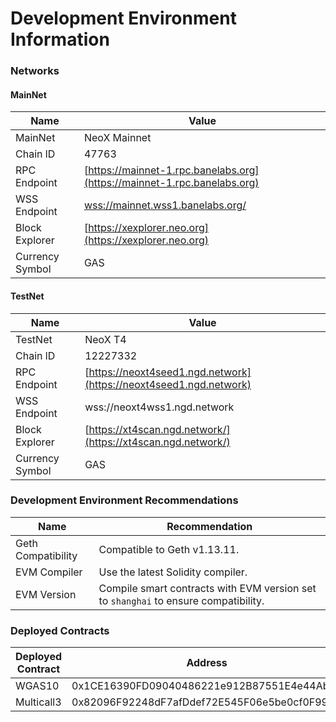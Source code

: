# Development Environment Information



### Networks

#### MainNet

| Name            | Value                                                                    |
| --------------- | ------------------------------------------------------------------------ |
| MainNet         | NeoX Mainnet                                                             |
| Chain lD        | 47763                                                                    |
| RPC Endpoint    | [https://mainnet-1.rpc.banelabs.org](https://mainnet-1.rpc.banelabs.org) |
| WSS Endpoint    | [wss://mainnet.wss1.banelabs.org/](wss://mainnet.wss1.banelabs.org/)     |
| Block Explorer  | [https://xexplorer.neo.org](https://xexplorer.neo.org)                   |
| Currency Symbol | GAS                                                                      |

#### TestNet

| Name            | Value                                                              |
| --------------- | ------------------------------------------------------------------ |
| TestNet         | NeoX T4                                                            |
| Chain lD        | 12227332                                                           |
| RPC Endpoint    | [https://neoxt4seed1.ngd.network](https://neoxt4seed1.ngd.network) |
| WSS Endpoint    | wss://neoxt4wss1.ngd.network                                       |
| Block Explorer  | [https://xt4scan.ngd.network/](https://xt4scan.ngd.network/)       |
| Currency Symbol | GAS                                                                |

### Development Environment Recommendations

| Name               | Recommendation                                                                      |
| ------------------ | ----------------------------------------------------------------------------------- |
| Geth Compatibility | Compatible to Geth v1.13.11.                                                        |
| EVM Compiler       | Use the latest Solidity compiler.                                                   |
| EVM Version        | Compile smart contracts with EVM version set to `shanghai` to ensure compatibility. |

### Deployed Contracts

| Deployed Contract | Address                                    |
| ----------------- | ------------------------------------------ |
| WGAS10            | 0x1CE16390FD09040486221e912B87551E4e44Ab17 |
| Multicall3        | 0x82096F92248dF7afDdef72E545F06e5be0cf0F99 |
